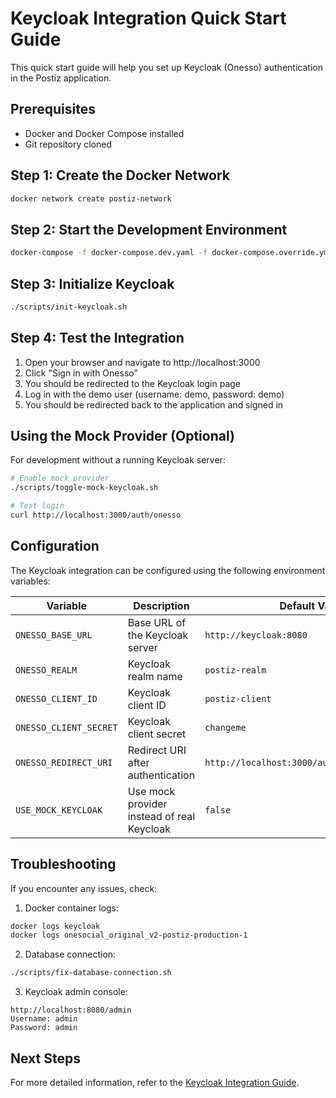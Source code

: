 # Keycloak Integration Quick Start Guide

This quick start guide will help you set up Keycloak (Onesso) authentication in the Postiz application.

## Prerequisites

- Docker and Docker Compose installed
- Git repository cloned

## Step 1: Create the Docker Network

```bash
docker network create postiz-network
```

## Step 2: Start the Development Environment

```bash
docker-compose -f docker-compose.dev.yaml -f docker-compose.override.yml up -d
```

## Step 3: Initialize Keycloak

```bash
./scripts/init-keycloak.sh
```

## Step 4: Test the Integration

1. Open your browser and navigate to http://localhost:3000
2. Click "Sign in with Onesso"
3. You should be redirected to the Keycloak login page
4. Log in with the demo user (username: demo, password: demo)
5. You should be redirected back to the application and signed in

## Using the Mock Provider (Optional)

For development without a running Keycloak server:

```bash
# Enable mock provider
./scripts/toggle-mock-keycloak.sh

# Test login
curl http://localhost:3000/auth/onesso
```

## Configuration

The Keycloak integration can be configured using the following environment variables:

| Variable | Description | Default Value |
|----------|-------------|---------------|
| `ONESSO_BASE_URL` | Base URL of the Keycloak server | `http://keycloak:8080` |
| `ONESSO_REALM` | Keycloak realm name | `postiz-realm` |
| `ONESSO_CLIENT_ID` | Keycloak client ID | `postiz-client` |
| `ONESSO_CLIENT_SECRET` | Keycloak client secret | `changeme` |
| `ONESSO_REDIRECT_URI` | Redirect URI after authentication | `http://localhost:3000/auth/onesso/callback` |
| `USE_MOCK_KEYCLOAK` | Use mock provider instead of real Keycloak | `false` |

## Troubleshooting

If you encounter any issues, check:

1. Docker container logs:
```bash
docker logs keycloak
docker logs onesocial_original_v2-postiz-production-1
```

2. Database connection:
```bash
./scripts/fix-database-connection.sh
```

3. Keycloak admin console:
```
http://localhost:8080/admin
Username: admin
Password: admin
```

## Next Steps

For more detailed information, refer to the [Keycloak Integration Guide](keycloak-integration-guide.md).
